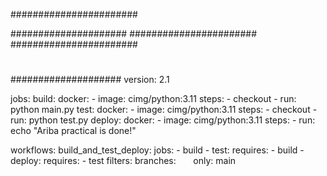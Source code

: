 #######################




#####################
#######################
#######################









#


####################
version: 2.1

jobs:
  build:
    docker:
      - image: cimg/python:3.11
    steps:
      - checkout
      - run: python main.py
  test:
    docker:
      - image: cimg/python:3.11
    steps:
      - checkout
      - run: python test.py
  deploy:
    docker:
      - image: cimg/python:3.11
    steps:
      - run: echo "Ariba practical is done!"

workflows:
  build_and_test_deploy:
    jobs:
      - build
      - test:
          requires:
            - build
      - deploy:
          requires:
            - test
          filters:
            branches:
              only: main
